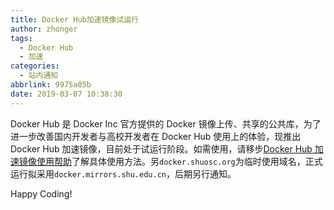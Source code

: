```yaml
---
title: Docker Hub加速镜像试运行
author: zhonger
tags:
  - Docker Hub
  - 加速
categories:
  - 站内通知
abbrlink: 9975a05b
date: 2019-03-07 10:38:30
---
```


Docker Hub 是 Docker Inc 官方提供的 Docker 镜像上传、共享的公共库，为了进一步改善国内开发者与高校开发者在 Docker Hub 使用上的体验，现推出 Docker Hub 加速镜像，目前处于试运行阶段。如需使用，请移步[Docker Hub 加速镜像使用帮助](https://mirrors.shu.edu.cn/help/docker.html)了解具体使用方法。另`docker.shuosc.org`为临时使用域名，正式运行拟采用`docker.mirrors.shu.edu.cn`，后期另行通知。

Happy Coding!
